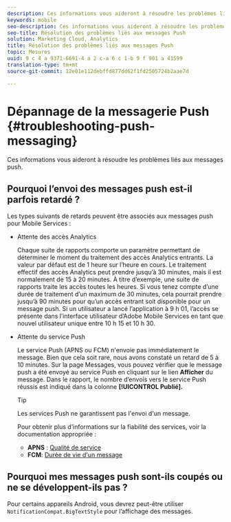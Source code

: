 ```yaml
---
description: Ces informations vous aideront à résoudre les problèmes liés aux messages push.
keywords: mobile
seo-description: Ces informations vous aideront à résoudre les problèmes liés aux messages push.
seo-title: Résolution des problèmes liés aux messages Push
solution: Marketing Cloud, Analytics
title: Résolution des problèmes liés aux messages Push
topic: Mesures
uuid: 9 c 4 a 9371-6691-4 a 2 c-a 6 c 1-b 9 f 901 a 41599
translation-type: tm+mt
source-git-commit: 12e01e112debffd877dd62f1fd2505724b2aae7d

---
```



# Dépannage de la messagerie Push {#troubleshooting-push-messaging}

Ces informations vous aideront à résoudre les problèmes liés aux messages push.

## Pourquoi l’envoi des messages push est-il parfois retardé ?

Les types suivants de retards peuvent être associés aux messages push pour Mobile Services :

* Attente des accès Analytics

   Chaque suite de rapports comporte un paramètre permettant de déterminer le moment du traitement des accès Analytics entrants. La valeur par défaut est de 1 heure sur l’heure en cours. Le traitement effectif des accès Analytics peut prendre jusqu’à 30 minutes, mais il est normalement de 15 à 20 minutes. À titre d’exemple, une suite de rapports traite les accès toutes les heures. Si vous tenez compte d’une durée de traitement d’un maximum de 30 minutes, cela pourrait prendre jusqu’à 90 minutes pour qu’un accès entrant soit disponible pour un message push. Si un utilisateur a lancé l’application à 9 h 01, l’accès se présente dans l’interface utilisateur d’Adobe Mobile Services en tant que nouvel utilisateur unique entre 10 h 15 et 10 h 30.

* Attente du service Push

   Le service Push (APNS ou FCM) n'envoie pas immédiatement le message. Bien que cela soit rare, nous avons constaté un retard de 5 à 10 minutes. Sur la page Messages, vous pouvez vérifier que le message push a été envoyé au service Push en cliquant sur le lien **Afficher** du message. Dans le rapport, le nombre d’envois vers le service Push réussis est indiqué dans la colonne **[!UICONTROL Publié].**

   >[!TIP]
   >
   >Les services Push ne garantissent pas l'envoi d'un message.

   Pour obtenir plus d’informations sur la fiabilité des services, voir la documentation appropriée :

   * **APNS** : [Qualité de service](https://developer.apple.com/library/content/documentation/NetworkingInternet/Conceptual/RemoteNotificationsPG/APNSOverview.html#//apple_ref/doc/uid/TP40008194-CH8-SW5)
   * **FCM**: [Durée de vie d'un message](https://firebase.google.com/docs/cloud-messaging/concept-options#lifetime)

## Pourquoi mes messages push sont-ils coupés ou ne se développent-ils pas ?

Pour certains appareils Android, vous devrez peut-être utiliser `NotificationCompat.BigTextStyle` pour l’affichage des messages.
